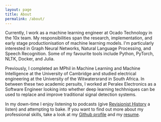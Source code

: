 ```yaml
---
layout: page
title: About
permalink: /about/
---
```


Currently, I work as a machine learning engineer at Ocado Technology in the 10x team. My responsibilities span the research, implementation, and early stage productionisation of machine learning models. I'm particularly interested in Graph Neural Networks, Natural Language Processing, and Speech Recognition. Some of my favourite tools include Python, PyTorch, NLTK, Docker, and Julia.

Previously, I completed an MPhil in Machine Learning and Machine Intelligence at the University of Cambridge and studied electrical engineering at the University of the Witwatersrand in South Africa. In between these two academic persuits, I worked at Peralex Electronics as a Software Engineer looking into whether deep learning techhniques can be used to replace and improve traditional signal detection systems. 

In my down-time I enjoy listening to podcasts (give [Revisionist History](http://revisionisthistory.com/) a listen) and attempting to bake. If you want to find out more about my professional skills, take a look at my [Github profile](https://github.com/alecokas) and my [resume](/PDFs/resume/A-Kastanos-CV.pdf). 
